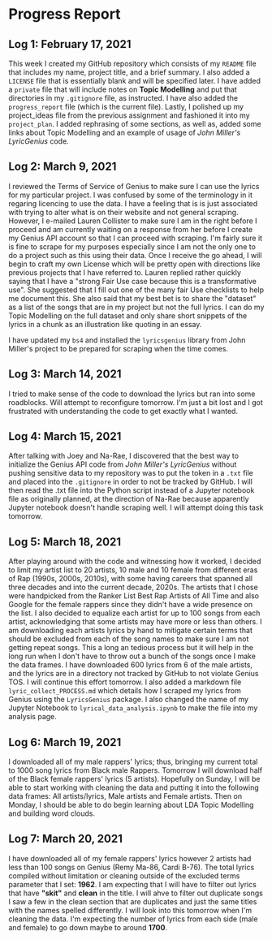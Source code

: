 # Progress Report

## Log 1: February 17, 2021
  This week I created my GitHub repository which consists of my `README` file that
includes my name, project title, and a brief summary. I also added a `LICENSE` file
that is essentially blank and will be specified later. I have added a `private` file
that will include notes on **Topic Modelling** and put that directories in my
`.gitignore` file, as instructed. I have also added the `progress_report` file
(which is the current file). Lastly, I polished up my project_ideas file from
the previous assignment and fashioned it into my `project_plan`. I added
rephrasing of some sections, as well as, added some links about Topic Modelling
and an example of usage of *John Miller's LyricGenius* code.

## Log 2: March 9, 2021
I reviewed the Terms of Service of Genius to make sure I can use the lyrics for my particular project. I was confused by some of the terminology in it regaring licencing to use the data. I have a feeling that is is just associated with trying to alter what is on their website and not general scraping. However, I e-mailed Lauren Collister to make sure I am in the right before I proceed and am currently waiting on a response from her before I create my Genius API account so that I can proceed with scraping. I'm fairly sure it is fine to scrape for my purposes especially since I am not the only one to do a project such as this using their data. Once I receive the go ahead, I will begin to craft my own License which will be pretty open with directions like previous projects that I have referred to. Lauren replied rather quickly saying that I have a "strong Fair Use case because this is a transformative use". She suggested that I fill out one of the many fair Use checklists to help me document this. She also said that my best bet is to share the "dataset" as a list of the songs that are in my project but not the full lyrics. I can do my Topic Modelling on the full dataset and only share short snippets of the lyrics in a chunk as an illustration like quoting in an essay.

I have updated my `bs4` and installed the `lyricsgenius` library from John Miller's project to be prepared for scraping when the time comes.

## Log 3: March 14, 2021
I tried to make sense of the code to download the lyrics but ran into some roadblocks. Will attempt to reconfigure tomorrow. I'm just a bit lost and I got frustrated with understanding the code to get exactly what I wanted.

## Log 4: March 15, 2021
After talking with Joey and Na-Rae, I discovered that the best way to initialize the Genius API code from *John Miller's LyricGenius* without pushing sensitive data to my repository was to put the token in a `.txt` file and placed into the `.gitignore` in order to not be tracked by GitHub. I will then read the .txt file into the Python script instead of a Jupyter notebook file as originally planned, at the direction of Na-Rae because apparently Jupyter notebook doesn't handle scraping well. I will attempt doing this task tomorrow.

## Log 5: March 18, 2021
After playing around with the code and witnessing how it worked, I decided to limit my artist list to 20 artists, 10 male and 10 female from different eras of Rap (1990s, 2000s, 2010s), with some having careers that spanned all three decades and into the current decade, 2020s. The artists that I chose were handpicked from the Ranker List Best Rap Artists of All Time and also Google for the female rappers since they didn't have a wide presence on the list. I also decided to equalize each artist for up to 100 songs from each artist, acknowledging that some artists may have more or less than others. I am downloading each artists lyrics by hand to mitigate certain terms that should be excluded from each of the song names to make sure I am not getting repeat songs. This a long an tedious process but it will help in the long run when I don't have to throw out a bunch of the songs once I make the data frames. I have downloaded 600 lyrics from 6 of the male artists, and the lyrics are in a directory not tracked by GitHub to not violate Genius TOS. I will continue this effort tomorrow. I also added a markdown file `lyric_collect_PROCESS.md` which details how I scraped my lyrics from Genius using the `LyricsGenius` package. I also changed the name of my Jupyter Notebook to `lyrical_data_analysis.ipynb` to make the file into my analysis page.

## Log 6: March 19, 2021
I downloaded all of my male rappers' lyrics; thus, bringing my current total to 1000 song lyrics from Black male Rappers. Tomorrow I will download half of the Black female rappers' lyrics (5 artists). Hopefully on Sunday, I will be able to start working with cleaning the data and putting it into the following data frames: All artists/lyrics, Male artists and Female artists. Then on Monday, I should be able to do begin learning about LDA Topic Modelling and building word clouds.

## Log 7: March 20, 2021
I have downloaded all of my female rappers' lyrics however 2 artists had less than 100 songs on Genius (Remy Ma-86, Cardi B-76). The total lyrics compiled without limitation or cleaning outside of the excluded terms parameter that I set: **1962**. I am expecting that I will have to filter out lyrics that have **"skit"** and **clean** in the title. I will ahve to filter out duplicate songs I saw a few in the clean section that are duplicates and just the same titles with the names spelled differently. I will look into this tomorrow when I'm cleaning the data. I'm expecting the number of lyrics from each side (male and female) to go down maybe to around **1700**.
